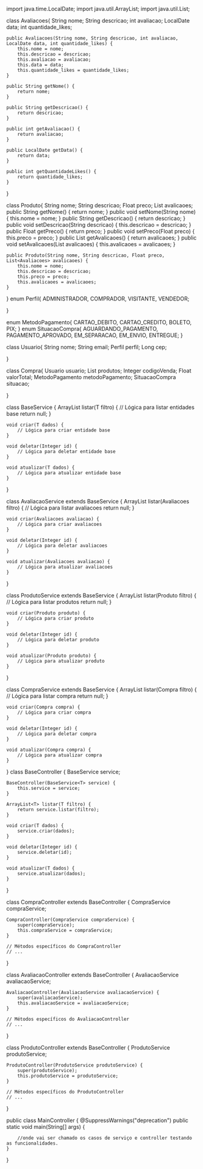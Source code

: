 import java.time.LocalDate;
import java.util.ArrayList;
import java.util.List;

class Avaliacoes{
	String nome;
	String descricao;
	int avaliacao;
	LocalDate data;
	int quantidade_likes;
	
	public Avaliacoes(String nome, String descricao, int avaliacao, LocalDate data, int quantidade_likes) {
        this.nome = nome;
        this.descricao = descricao;
        this.avaliacao = avaliacao;
        this.data = data;
        this.quantidade_likes = quantidade_likes;
    }
	
	public String getNome() {
        return nome;
    }

    public String getDescricao() {
        return descricao;
    }
    
    public int getAvaliacao() {
        return avaliacao;
    }
    
    public LocalDate getData() {
        return data;
    }

    public int getQuantidadeLikes() {
        return quantidade_likes;
    }
}

class Produto{
    String nome;
    String descricao;
    Float preco;
    List<Avaliacoes> avalicaoes;
    public String getNome() {
        return nome;
    }
    public void setNome(String nome) {
        this.nome = nome;
    }
    public String getDescricao() {
        return descricao;
    }
    public void setDescricao(String descricao) {
        this.descricao = descricao;
    }
    public Float getPreco() {
        return preco;
    }
    public void setPreco(Float preco) {
        this.preco = preco;
    }
    public List<Avaliacoes> getAvalicaoes() {
        return avalicaoes;
    }
    public void setAvalicaoes(List<Avaliacoes> avalicaoes) {
        this.avalicaoes = avalicaoes;
    }

    public Produto(String nome, String descricao, Float preco, List<Avaliacoes> avalicaoes) {
        this.nome = nome;
        this.descricao = descricao;
        this.preco = preco;
        this.avalicaoes = avalicaoes;
    }
    
}
enum Perfil{
    ADMINISTRADOR,
    COMPRADOR,
    VISITANTE,
    VENDEDOR;

}

enum MetodoPagamento{
    CARTAO_DEBITO,
    CARTAO_CREDITO,
    BOLETO,
    PIX;
}
enum SituacaoCompra{
    AGUARDANDO_PAGAMENTO,
    PAGAMENTO_APROVADO,
    EM_SEPARACAO,
    EM_ENVIO,
    ENTREGUE;
}

class Usuario{
    String nome;
    String email;
    Perfil perfil;
    Long cep;

}

class Compra{
    Usuario usuario;
    List<Produto> produtos;
    Integer codigoVenda;
    Float valorTotal;
    MetodoPagamento metodoPagamento;
    SituacaoCompra situacao;

}


class BaseService<T> {
    ArrayList<T> listar(T filtro) {
        // Lógica para listar entidades base
        return null;
    }

    void criar(T dados) {
        // Lógica para criar entidade base
    }

    void deletar(Integer id) {
        // Lógica para deletar entidade base
    }

    void atualizar(T dados) {
        // Lógica para atualizar entidade base
    }
}

class AvaliacaoService extends BaseService<Avaliacoes> {
    ArrayList<Avaliacoes> listar(Avaliacoes filtro) {
        // Lógica para listar avaliacoes
        return null;
    }

    void criar(Avaliacoes avaliacao) {
        // Lógica para criar avaliacoes
    }

    void deletar(Integer id) {
        // Lógica para deletar avaliacoes
    }

    void atualizar(Avaliacoes avaliacao) {
        // Lógica para atualizar avaliacoes
    }
}

class ProdutoService extends BaseService<Produto> {
    ArrayList<Produto> listar(Produto filtro) {
        // Lógica para listar produtos
        return null;
    }

    void criar(Produto produto) {
        // Lógica para criar produto
    }

    void deletar(Integer id) {
        // Lógica para deletar produto
    }

    void atualizar(Produto produto) {
        // Lógica para atualizar produto
    }
}

class CompraService extends BaseService<Compra> {
    ArrayList<Compra> listar(Compra filtro) {
        // Lógica para listar compra
        return null;
    }

    void criar(Compra compra) {
        // Lógica para criar compra
    }

    void deletar(Integer id) {
        // Lógica para deletar compra
    }

    void atualizar(Compra compra) {
        // Lógica para atualizar compra
    }
}
class BaseController<T> {
    BaseService<T> service;

    BaseController(BaseService<T> service) {
        this.service = service;
    }

    ArrayList<T> listar(T filtro) {
        return service.listar(filtro);
    }

    void criar(T dados) {
        service.criar(dados);
    }

    void deletar(Integer id) {
        service.deletar(id);
    }

    void atualizar(T dados) {
        service.atualizar(dados);
    }
}

class CompraController extends BaseController<Compra> {
    CompraService compraService;

    CompraController(CompraService compraService) {
        super(compraService);
        this.compraService = compraService;
    }

    // Métodos específicos do CompraController
    // ...
}

class AvaliacaoController extends BaseController<Avaliacoes> {
    AvaliacaoService avaliacaoService;

    AvaliacaoController(AvaliacaoService avaliacaoService) {
        super(avaliacaoService);
        this.avaliacaoService = avaliacaoService;
    }

    // Métodos específicos do AvaliacaoController
    // ...
}

class ProdutoController extends BaseController<Produto> {
    ProdutoService produtoService;

    ProdutoController(ProdutoService produtoService) {
        super(produtoService);
        this.produtoService = produtoService;
    }

    // Métodos específicos do ProdutoController
    // ...
}

public class MainController {
    @SuppressWarnings("deprecation")
	public static void main(String[] args) {
    	
        //onde vai ser chamado os casos de serviço e controller testando as funcionalidades.        
    }
}

